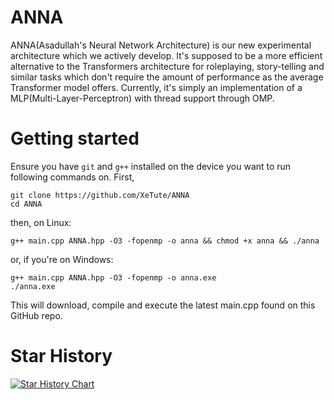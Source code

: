 # ANNA
ANNA(Asadullah's Neural Network Architecture) is our new experimental architecture which we actively develop.
It's supposed to be a more efficient alternative to the Transformers architecture for roleplaying, story-telling and similar tasks which don't require the amount of performance as the average Transformer model offers.
Currently, it's simply an implementation of a MLP(Multi-Layer-Perceptron) with thread support through OMP.

# Getting started
Ensure you have `git` and `g++` installed on the device you want to run following commands on.
First,
```
git clone https://github.com/XeTute/ANNA
cd ANNA
```
then, on Linux:
```
g++ main.cpp ANNA.hpp -O3 -fopenmp -o anna && chmod +x anna && ./anna
```
or, if you're on Windows:
```
g++ main.cpp ANNA.hpp -O3 -fopenmp -o anna.exe
./anna.exe
```
This will download, compile and execute the latest main.cpp found on this GitHub repo.

# Star History
<a href="https://star-history.com/#XeTute/ANNA&Date">
 <picture>
   <source media="(prefers-color-scheme: dark)" srcset="https://api.star-history.com/svg?repos=XeTute/ANNA&type=Date&theme=dark" />
   <source media="(prefers-color-scheme: light)" srcset="https://api.star-history.com/svg?repos=XeTute/ANNA&type=Date" />
   <img alt="Star History Chart" src="https://api.star-history.com/svg?repos=XeTute/ANNA&type=Date" />
 </picture>
</a>
